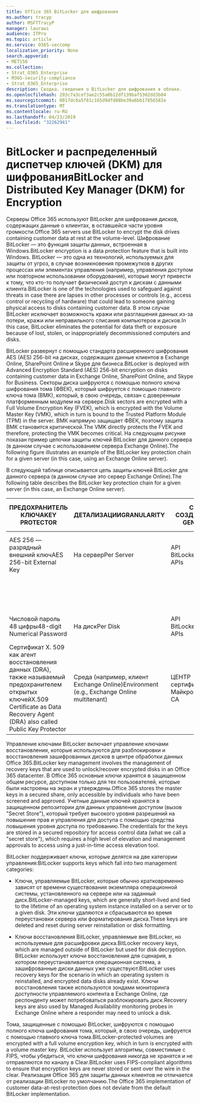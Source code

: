 ```yaml
---
title: Office 365 BitLocker для шифрования
ms.author: tracyp
author: MSFTTracyP
manager: laurawi
audience: ITPro
ms.topic: article
ms.service: O365-seccomp
localization_priority: None
search.appverid:
- MET150
ms.collection:
- Strat_O365_Enterprise
- M365-security-compliance
- Strat_O365_Enterprise
description: Сводка. сведения о BitLocker для шифрования в облаке.
ms.openlocfilehash: 293c7a3cef3ae2c55a0b12df139baf5302dd3b04
ms.sourcegitcommit: 0017dc6a5f81c165d9dfd88be39a6bb17856582e
ms.translationtype: MT
ms.contentlocale: ru-RU
ms.lasthandoff: 04/23/2019
ms.locfileid: "32262941"
---
```

# <a name="bitlocker-and-distributed-key-manager-dkm-for-encryption"></a><span data-ttu-id="86722-103">BitLocker и распределенный диспетчер ключей (DKM) для шифрования</span><span class="sxs-lookup"><span data-stu-id="86722-103">BitLocker and Distributed Key Manager (DKM) for Encryption</span></span>

<span data-ttu-id="86722-104">Серверы Office 365 используют BitLocker для шифрования дисков, содержащих данные о клиентах, в оставшейся части уровня громкости.</span><span class="sxs-lookup"><span data-stu-id="86722-104">Office 365 servers use BitLocker to encrypt the disk drives containing customer data at rest at the volume-level.</span></span> <span data-ttu-id="86722-105">Шифрование BitLocker — это функция защиты данных, встроенная в Windows.</span><span class="sxs-lookup"><span data-stu-id="86722-105">BitLocker encryption is a data protection feature that is built into Windows.</span></span> <span data-ttu-id="86722-106">BitLocker — это одна из технологий, используемых для защиты от угроз, в случае возникновения промежутков в других процессах или элементах управления (например, управления доступом или повторном использовании оборудования), которые могут привести к тому, что кто-то получает физический доступ к дискам с данными клиента.</span><span class="sxs-lookup"><span data-stu-id="86722-106">BitLocker is one of the technologies used to safeguard against threats in case there are lapses in other processes or controls (e.g., access control or recycling of hardware) that could lead to someone gaining physical access to disks containing customer data.</span></span> <span data-ttu-id="86722-107">В этом случае BitLocker исключает возможность кражи или разглашения данных из-за потери, кражи или неправильного списания компьютеров и дисков.</span><span class="sxs-lookup"><span data-stu-id="86722-107">In this case, BitLocker eliminates the potential for data theft or exposure because of lost, stolen, or inappropriately decommissioned computers and disks.</span></span>

<span data-ttu-id="86722-108">BitLocker развернут с помощью стандарта расширенного шифрования AES (AES) 256-bit на дисках, содержащих данные клиентов в Exchange Online, SharePoint Online и Skype для бизнеса.</span><span class="sxs-lookup"><span data-stu-id="86722-108">BitLocker is deployed with Advanced Encryption Standard (AES) 256-bit encryption on disks containing customer data in Exchange Online, SharePoint Online, and Skype for Business.</span></span> <span data-ttu-id="86722-109">Секторы диска шифруются с помощью полного ключа шифрования тома (ФВЕК), который шифруется с помощью главного ключа тома (ВМК), который, в свою очередь, связан с доверенным платформенным модулем на сервере.</span><span class="sxs-lookup"><span data-stu-id="86722-109">Disk sectors are encrypted with a Full Volume Encryption Key (FVEK), which is encrypted with the Volume Master Key (VMK), which in turn is bound to the Trusted Platform Module (TPM) in the server.</span></span> <span data-ttu-id="86722-110">ВМК напрямую защищает ФВЕК, поэтому защита ВМК становится критической.</span><span class="sxs-lookup"><span data-stu-id="86722-110">The VMK directly protects the FVEK and therefore, protecting the VMK becomes critical.</span></span> <span data-ttu-id="86722-111">На следующем рисунке показан пример цепочки защиты ключей BitLocker для данного сервера (в данном случае с использованием сервера Exchange Online).</span><span class="sxs-lookup"><span data-stu-id="86722-111">The following figure illustrates an example of the BitLocker key protection chain for a given server (in this case, using an Exchange Online server).</span></span>

<span data-ttu-id="86722-112">В следующей таблице описывается цепь защиты ключей BitLocker для данного сервера (в данном случае это сервер Exchange Online).</span><span class="sxs-lookup"><span data-stu-id="86722-112">The following table describes the BitLocker key protection chain for a given server (in this case, an Exchange Online server).</span></span>

| <span data-ttu-id="86722-113">ПРЕДОХРАНИТЕЛЬ КЛЮЧА</span><span class="sxs-lookup"><span data-stu-id="86722-113">KEY PROTECTOR</span></span> | <span data-ttu-id="86722-114">ДЕТАЛИЗАЦИИ</span><span class="sxs-lookup"><span data-stu-id="86722-114">GRANULARITY</span></span> | <span data-ttu-id="86722-115">СПОСОБ СОЗДАНИЯ?</span><span class="sxs-lookup"><span data-stu-id="86722-115">HOW GENERATED?</span></span> | <span data-ttu-id="86722-116">ГДЕ ОН ХРАНИТСЯ?</span><span class="sxs-lookup"><span data-stu-id="86722-116">WHERE IS IT STORED?</span></span> | <span data-ttu-id="86722-117">ЗАЩИТИТЬ</span><span class="sxs-lookup"><span data-stu-id="86722-117">PROTECTION</span></span> |
|--------------------------------------------------------------------------------|-------------------------------------------------|----------------|-------------------------|--------------------------------------------------------------------------------------------------|
| <span data-ttu-id="86722-118">AES 256 — разрядный внешний ключ</span><span class="sxs-lookup"><span data-stu-id="86722-118">AES 256-bit External Key</span></span> | <span data-ttu-id="86722-119">На сервер</span><span class="sxs-lookup"><span data-stu-id="86722-119">Per Server</span></span> | <span data-ttu-id="86722-120">API BitLocker</span><span class="sxs-lookup"><span data-stu-id="86722-120">BitLocker APIs</span></span> | <span data-ttu-id="86722-121">ДОВЕРЕНный ПЛАТФОРМЕНный модуль или безопасный секрет</span><span class="sxs-lookup"><span data-stu-id="86722-121">TPM or Secret Safe</span></span> | <span data-ttu-id="86722-122">Защищенное хранилище или управление доступом</span><span class="sxs-lookup"><span data-stu-id="86722-122">Lockbox / Access Control</span></span> |
|  |  |  | <span data-ttu-id="86722-123">Реестр сервера поЧтовых ящиков</span><span class="sxs-lookup"><span data-stu-id="86722-123">Mailbox Server Registry</span></span> | <span data-ttu-id="86722-124">Шифрование ДОВЕРЕНного ПЛАТФОРМЕНного модуля</span><span class="sxs-lookup"><span data-stu-id="86722-124">TPM encrypted</span></span> |
| <span data-ttu-id="86722-125">Числовой пароль 48 цифры</span><span class="sxs-lookup"><span data-stu-id="86722-125">48-digit Numerical Password</span></span> | <span data-ttu-id="86722-126">На диск</span><span class="sxs-lookup"><span data-stu-id="86722-126">Per Disk</span></span> | <span data-ttu-id="86722-127">API BitLocker</span><span class="sxs-lookup"><span data-stu-id="86722-127">BitLocker APIs</span></span> | <span data-ttu-id="86722-128">Active Directory</span><span class="sxs-lookup"><span data-stu-id="86722-128">Active Directory</span></span> | <span data-ttu-id="86722-129">Защищенное хранилище или управление доступом</span><span class="sxs-lookup"><span data-stu-id="86722-129">Lockbox / Access Control</span></span> |
| <span data-ttu-id="86722-130">Сертификат X. 509 как агент восстановления данных (DRA), также называемый предохранителем открытых ключей</span><span class="sxs-lookup"><span data-stu-id="86722-130">X.509 Certificate as Data Recovery Agent (DRA) also called Public Key Protector</span></span> | <span data-ttu-id="86722-131">Среда (например, клиент Exchange Online)</span><span class="sxs-lookup"><span data-stu-id="86722-131">Environment (e.g., Exchange Online multitenant)</span></span> | <span data-ttu-id="86722-132">ЦЕНТР сертификации Майкрософт</span><span class="sxs-lookup"><span data-stu-id="86722-132">Microsoft CA</span></span> | <span data-ttu-id="86722-133">Система построения</span><span class="sxs-lookup"><span data-stu-id="86722-133">Build System</span></span> | <span data-ttu-id="86722-134">Ни один пользователь не имеет полного пароля для закрытого ключа.</span><span class="sxs-lookup"><span data-stu-id="86722-134">No one user has the full password to the private key.</span></span> <span data-ttu-id="86722-135">Пароль находится в разделе физическая защита.</span><span class="sxs-lookup"><span data-stu-id="86722-135">The password is under physical protection.</span></span> |


<span data-ttu-id="86722-136">Управление ключами BitLocker включает управление ключами восстановления, которые используются для разблокировки и восстановления зашифрованных дисков в центре обработки данных Office 365.</span><span class="sxs-lookup"><span data-stu-id="86722-136">BitLocker key management involves the management of recovery keys that are used to unlock/recover encrypted disks in an Office 365 datacenter.</span></span> <span data-ttu-id="86722-137">В Office 365 основные ключи хранятся в защищенном общем ресурсе, доступном только для тех пользователей, которые были настроены на экран и утверждены.</span><span class="sxs-lookup"><span data-stu-id="86722-137">Office 365 stores the master keys in a secured share, only accessible by individuals who have been screened and approved.</span></span> <span data-ttu-id="86722-138">Учетные данные ключей хранятся в защищенном репозитории для данных управления доступом (вызов "Secret Store"), который требует высокого уровня разрешений на повышение прав и управления для доступа с помощью средства повышения уровня доступа по требованию.</span><span class="sxs-lookup"><span data-stu-id="86722-138">The credentials for the keys are stored in a secured repository for access control data (what we call a "secret store"), which requires a high level of elevation and management approvals to access using a just-in-time access elevation tool.</span></span>

<span data-ttu-id="86722-139">BitLocker поддерживает ключи, которые делятся на две категории управления:</span><span class="sxs-lookup"><span data-stu-id="86722-139">BitLocker supports keys which fall into two management categories:</span></span>

- <span data-ttu-id="86722-140">Ключи, управляемые BitLocker, которые обычно кратковременно зависят от времени существования экземпляра операционной системы, установленного на сервере или на заданный диск.</span><span class="sxs-lookup"><span data-stu-id="86722-140">BitLocker-managed keys, which are generally short-lived and tied to the lifetime of an operating system instance installed on a server or to a given disk.</span></span> <span data-ttu-id="86722-141">Эти ключи удаляются и сбрасываются во время переустановки сервера или форматирования диска.</span><span class="sxs-lookup"><span data-stu-id="86722-141">These keys are deleted and reset during server reinstallation or disk formatting.</span></span>

- <span data-ttu-id="86722-142">Ключи восстановления BitLocker, управляемые вне BitLocker, но используемые для расшифровки диска.</span><span class="sxs-lookup"><span data-stu-id="86722-142">BitLocker recovery keys, which are managed outside of BitLocker but used for disk decryption.</span></span> <span data-ttu-id="86722-143">BitLocker использует ключи восстановления для сценария, в котором переустанавливается операционная система, а зашифрованные диски данных уже существуют.</span><span class="sxs-lookup"><span data-stu-id="86722-143">BitLocker uses recovery keys for the scenario in which an operating system is reinstalled, and encrypted data disks already exist.</span></span> <span data-ttu-id="86722-144">Ключи восстановления также используются зондами мониторинга доступности управляемого контента в Exchange Online, где респонденту может потребоваться разблокировать диск.</span><span class="sxs-lookup"><span data-stu-id="86722-144">Recovery keys are also used by Managed Availability monitoring probes in Exchange Online where a responder may need to unlock a disk.</span></span>

<span data-ttu-id="86722-145">Тома, защищенные с помощью BitLocker, шифруются с помощью полного ключа шифрования тома, который, в свою очередь, шифруется с помощью главного ключа тома.</span><span class="sxs-lookup"><span data-stu-id="86722-145">BitLocker-protected volumes are encrypted with a full volume encryption key, which in turn is encrypted with a volume master key.</span></span> <span data-ttu-id="86722-146">BitLocker использует алгоритмы, совместимые с FIPS, чтобы убедиться, что ключи шифрования никогда не хранятся и не отправляются по каналу в Clear.</span><span class="sxs-lookup"><span data-stu-id="86722-146">BitLocker uses FIPS-compliant algorithms to ensure that encryption keys are never stored or sent over the wire in the clear.</span></span> <span data-ttu-id="86722-147">Реализация Office 365 для защиты данных клиентов не отличается от реализации BitLocker по умолчанию.</span><span class="sxs-lookup"><span data-stu-id="86722-147">The Office 365 implementation of customer data-at-rest-protection does not deviate from the default BitLocker implementation.</span></span>